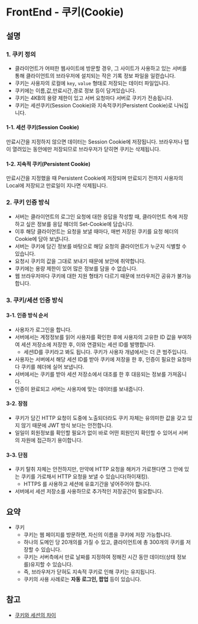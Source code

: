 # FrontEnd - 쿠키(Cookie)

## 설명

### 1. 쿠키 정의

- 클라이언트가 어떠한 웹사이트에 방문할 경우, 그 사이트가 사용하고 있는 서버를 통해 클라이언트의 브라우저에 설치되는 작은 기록 정보 파일을 일컫습니다.
- 쿠키는 사용자의 로컬에 `key`, `value` 형태로 저장되는 데이터 파일입니다.
- 쿠키에는 이름,값,만료시간,경로 정보 등이 담겨있습니다.
- 쿠키는 4KB의 용량 제한이 있고 서버 요청마다 서버로 쿠키가 전송됩니다.
- 쿠키는 세션쿠키(Session Cookie)와 지속적쿠키(Persistent Cookie)로 나눠집니다.

#### 1-1. 세션 쿠키(Session Cookie)

만료시간을 지정하지 않으면 데이터는 Session Cookie에 저장됩니다. 브라우저나 탭이 열려있는 동안에만 저장되므로 브라우저가 닫히면 쿠키는 삭제됩니다.

#### 1-2. 지속적 쿠키(Persistent Cookie)

만료시간을 지정했을 때 Persistent Cookie에 저장되며 만료되기 전까지 사용자의 Local에 저장되고 만료일이 지나면 삭제됩니다.

### 2. 쿠키 인증 방식

- 서버는 클라이언트의 로그인 요청에 대한 응답을 작성할 때, 클라이언트 측에 저장하고 싶은 정보를 응답 헤더의 Set-Cookie에 담습니다.
- 이후 해당 클라이언트는 요청을 보낼 때마다, 매번 저장된 쿠키를 요청 헤더의 Cookie에 담아 보냅니다.
- 서버는 쿠키에 담긴 정보를 바탕으로 해당 요청의 클라이언트가 누군지 식별할 수 있습니다.
- 요청시 쿠키의 값을 그대로 보내기 때문에 보안에 취약합니다.
- 쿠키에는 용량 제한이 있어 많은 정보를 담을 수 없습니다.
- 웹 브라우저마다 쿠키에 대한 지원 형태가 다르기 때문에 브라우저간 공유가 불가능합니다.

### 3. 쿠키/세션 인증 방식

#### 3-1. 인증 방식 순서

- 사용자가 로그인을 합니다.
- 서버에서는 계정정보를 읽어 사용자를 확인한 후에 사용자의 고유한 ID 값을 부여하여 세션 저장소에 저장한 후, 이와 연결되는 세션 ID를 발행합니다.
  - 세션ID를 쿠키라고 봐도 됩니다. 쿠키가 사용자 개념에서는 더 큰 범주입니다.
- 사용자는 서버에서 해당 세션 ID를 받아 쿠키에 저장을 한 후, 인증이 필요한 요청마다 쿠키를 헤더에 실어 보냅니다.
- 서버에서는 쿠키를 받아 세션 저장소에서 대조를 한 후 대응되는 정보를 가져옵니다.
- 인증이 완료되고 서버는 사용자에 맞는 데이터를 보내줍니다.

#### 3-2. 장점

- 쿠키가 담긴 HTTP 요청이 도중에 노출되더라도 쿠키 자체는 유의미한 값을 갖고 있지 않기 때문에 JWT 방식 보다는 안전합니다.
- 일일이 회원정보를 확인할 필요가 없이 바로 어떤 회원인지 확인할 수 있어서 서버의 자원에 접근하기 용이합니다.

#### 3-3. 단점

- 쿠키 탈취 자체는 안전하지만, 만약에 HTTP 요청을 해커가 가로챈다면 그 안에 있는 쿠키를 가로채서 HTTP 요청을 보낼 수 있습니다(하이재킹).
  - HTTPS 를 사용하고 세션에 유효기간을 넣어주어야 합니다.
- 서버에서 세션 저장소를 사용하므로 추가적인 저장공간이 필요합니다.

## 요약

- 쿠키
  - 쿠키는 웹 페이지를 방문하면, 자신의 이름을 쿠키에 저장 가능합니다.
  - 하나의 도메인 당 20개의를 가질 수 있고, 클라이언트에 총 300개의 쿠키를 저장할 수 있습니다.
  - 쿠키는 서버측에서 만료 날짜를 지정하여 정해진 시간 동안 데이터(상태 정보를)유지할 수 있습니다.
  - 즉, 브라우저가 닫혀도 지속적 쿠키로 인해 쿠키는 유지됩니다.
  - 쿠키의 사용 사례로는 **자동 로그인, 팝업** 등이 있습니다.

## 참고

- [쿠키와 세션의 차이](https://jeong-pro.tistory.com/80)
